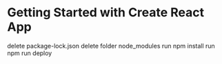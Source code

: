 # Getting Started with Create React App
delete package-lock.json
delete folder node_modules
run npm install
run npm run deploy